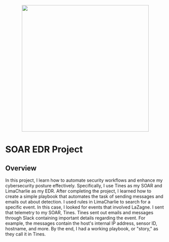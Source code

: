 <p align = "center">
<img src="https://ml-eu.globenewswire.com/Resource/Download/bba2f6b9-de48-4b2b-80cf-e1af0881d59d" width="400">
</p>

# SOAR EDR Project
## Overview
In this project, I learn how to automate security workflows and enhance my cybersecurity posture effectively. Specifically, I use Tines as my SOAR and LimaCharlie as my EDR.
After completing the project, I learned how to create a simple playbook that automates the task of sending messages and emails out about detection. I used rules in LimaCharlie to search for a specific event. In this case, I looked for events that involved LaZagne. I sent that telemetry to my SOAR, Tines. Tines sent out emails and messages through Slack containing important details regarding the event. For example, the messages contain the host's internal IP address, sensor ID, hostname, and more. By the end, I had a working playbook, or "story," as they call it in Tines. 
